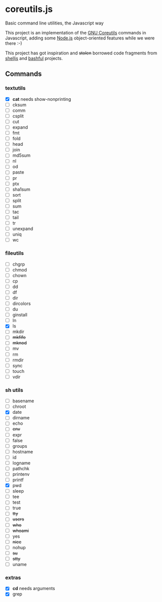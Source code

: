 coreutils.js
============

Basic command line utilities, the Javascript way


This project is an implementation of the [GNU Coreutils](http://www.gnu.org/software/coreutils/)
commands in Javascript, adding some [Node.js](http://nodejs.org/)
object-oriented features while we were there :-)

This project has got inspiration and ~~stolen~~ borrowed code fragments from
[shelljs](https://github.com/arturadib/shelljs) and
[bashful](https://github.com/substack/bashful) projects.


Commands
--------

### textutils
- [x] **cat** needs show-nonprinting
- [ ] cksum
- [ ] comm
- [ ] csplit
- [ ] cut
- [ ] expand
- [ ] fmt
- [ ] fold
- [ ] head
- [ ] join
- [ ] md5sum
- [ ] nl
- [ ] od
- [ ] paste
- [ ] pr
- [ ] ptx
- [ ] sha1sum
- [ ] sort
- [ ] split
- [ ] sum
- [ ] tac
- [ ] tail
- [ ] tr
- [ ] unexpand
- [ ] uniq
- [ ] wc

### fileutils
- [ ] chgrp
- [ ] chmod
- [ ] chown
- [ ] cp
- [ ] dd
- [ ] df
- [ ] dir
- [ ] dircolors
- [ ] du
- [ ] ginstall
- [ ] ln
- [x] ls
- [ ] mkdir
- [ ] ~~mkfifo~~
- [ ] ~~mknod~~
- [ ] mv
- [ ] rm
- [ ] rmdir
- [ ] sync
- [ ] touch
- [ ] vdir

### sh utils
- [ ] basename
- [ ] chroot
- [x] date
- [ ] dirname
- [ ] echo
- [ ] ~~env~~
- [ ] expr
- [ ] false
- [ ] groups
- [ ] hostname
- [ ] id
- [ ] logname
- [ ] pathchk
- [ ] printenv
- [ ] printf
- [x] pwd
- [ ] sleep
- [ ] tee
- [ ] test
- [ ] true
- [ ] ~~tty~~
- [ ] ~~users~~
- [ ] ~~who~~
- [ ] ~~whoami~~
- [ ] yes
- [ ] ~~nice~~
- [ ] nohup
- [ ] ~~su~~
- [ ] ~~stty~~
- [ ] uname

### extras
- [x] **cd** needs arguments
- [x] grep
